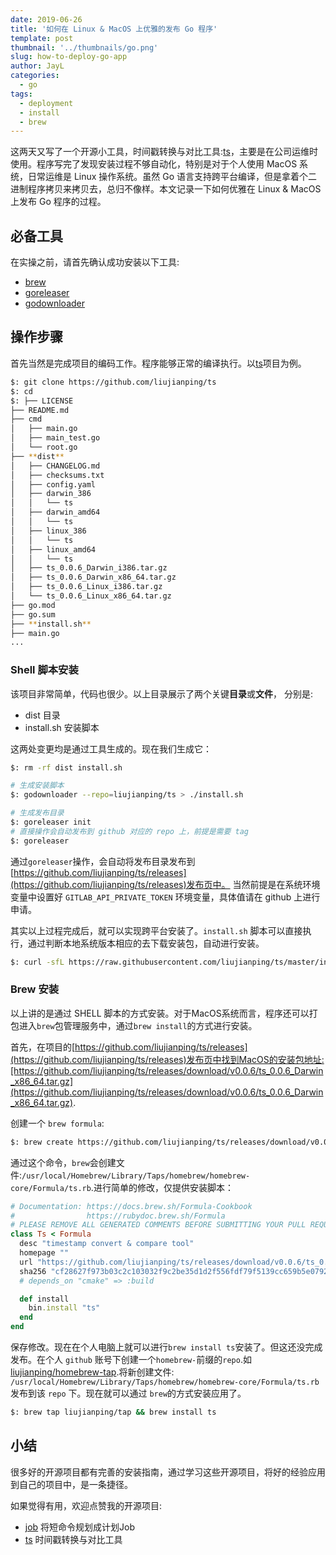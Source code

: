 ```yaml
---
date: 2019-06-26
title: '如何在 Linux & MacOS 上优雅的发布 Go 程序'
template: post
thumbnail: '../thumbnails/go.png'
slug: how-to-deploy-go-app
author: JayL
categories:
  - go
tags:
  - deployment
  - install
  - brew
---
```


这两天又写了一个开源小工具，时间戳转换与对比工具:[ts](https://github.com/liujianping/ts)，主要是在公司运维时使用。程序写完了发现安装过程不够自动化，特别是对于个人使用 MacOS 系统，日常运维是 Linux 操作系统。虽然 Go 语言支持跨平台编译，但是拿着个二进制程序拷贝来拷贝去，总归不像样。本文记录一下如何优雅在 Linux & MacOS 上发布 Go 程序的过程。

## 必备工具

在实操之前，请首先确认成功安装以下工具:

- [brew](https://brew.sh/)
- [goreleaser](https://goreleaser.com/)
- [godownloader](https://github.com/goreleaser/godownloader)

## 操作步骤

首先当然是完成项目的编码工作。程序能够正常的编译执行。以[ts](https://github.com/liujianping/ts)项目为例。

````bash
$: git clone https://github.com/liujianping/ts
$: cd
$: ├── LICENSE
├── README.md
├── cmd
│   ├── main.go
│   ├── main_test.go
│   └── root.go
├── **dist**
│   ├── CHANGELOG.md
│   ├── checksums.txt
│   ├── config.yaml
│   ├── darwin_386
│   │   └── ts
│   ├── darwin_amd64
│   │   └── ts
│   ├── linux_386
│   │   └── ts
│   ├── linux_amd64
│   │   └── ts
│   ├── ts_0.0.6_Darwin_i386.tar.gz
│   ├── ts_0.0.6_Darwin_x86_64.tar.gz
│   ├── ts_0.0.6_Linux_i386.tar.gz
│   └── ts_0.0.6_Linux_x86_64.tar.gz
├── go.mod
├── go.sum
├── **install.sh**
├── main.go
...
````

### Shell 脚本安装

该项目非常简单，代码也很少。以上目录展示了两个关键**目录**或**文件**， 分别是:

- dist 目录
- install.sh 安装脚本

这两处变更均是通过工具生成的。现在我们生成它：

````bash
$: rm -rf dist install.sh

# 生成安装脚本
$: godownloader --repo=liujianping/ts > ./install.sh

# 生成发布目录
$: goreleaser init 
# 直接操作会自动发布到 github 对应的 repo 上，前提是需要 tag  
$: goreleaser 
````

通过`goreleaser`操作，会自动将发布目录发布到[https://github.com/liujianping/ts/releases](https://github.com/liujianping/ts/releases)发布页中。 当然前提是在系统环境变量中设置好 `GITLAB_API_PRIVATE_TOKEN` 环境变量，具体值请在 github 上进行申请。

其实以上过程完成后，就可以实现跨平台安装了。`install.sh` 脚本可以直接执行，通过判断本地系统版本相应的去下载安装包，自动进行安装。

````bash
$: curl -sfL https://raw.githubusercontent.com/liujianping/ts/master/install.sh | sh -s -- -b $(go env GOPATH)/bin
````

### Brew 安装

以上讲的是通过 SHELL 脚本的方式安装。对于MacOS系统而言，程序还可以打包进入`brew`包管理服务中，通过`brew install`的方式进行安装。

首先，在项目的[https://github.com/liujianping/ts/releases](https://github.com/liujianping/ts/releases)发布页中找到MacOS的安装包地址:[https://github.com/liujianping/ts/releases/download/v0.0.6/ts_0.0.6_Darwin_x86_64.tar.gz](https://github.com/liujianping/ts/releases/download/v0.0.6/ts_0.0.6_Darwin_x86_64.tar.gz).

创建一个 `brew formula`:

````bash
$: brew create https://github.com/liujianping/ts/releases/download/v0.0.6/ts_0.0.6_Darwin_x86_64.tar.gz
````
通过这个命令，`brew`会创建文件:`/usr/local/Homebrew/Library/Taps/homebrew/homebrew-core/Formula/ts.rb`.进行简单的修改，仅提供安装脚本：

````ruby
# Documentation: https://docs.brew.sh/Formula-Cookbook
#                https://rubydoc.brew.sh/Formula
# PLEASE REMOVE ALL GENERATED COMMENTS BEFORE SUBMITTING YOUR PULL REQUEST!
class Ts < Formula
  desc "timestamp convert & compare tool"
  homepage ""
  url "https://github.com/liujianping/ts/releases/download/v0.0.6/ts_0.0.6_Darwin_x86_64.tar.gz"
  sha256 "cf28627f973b03c2c103032f9c2be35d1d2f556fdf79f5139cc659b5e07924dd"
  # depends_on "cmake" => :build

  def install
    bin.install "ts"
  end
end
````
保存修改。现在在个人电脑上就可以进行`brew install ts`安装了。但这还没完成发布。在个人 `github` 账号下创建一个`homebrew-`前缀的`repo`.如[liujianping/homebrew-tap](https://github.com/liujianping/homebrew-tap).将新创建文件: `/usr/local/Homebrew/Library/Taps/homebrew/homebrew-core/Formula/ts.rb` 发布到该 `repo` 下。现在就可以通过 `brew`的方式安装应用了。

````bash
$: brew tap liujianping/tap && brew install ts
````

## 小结

很多好的开源项目都有完善的安装指南，通过学习这些开源项目，将好的经验应用到自己的项目中，是一条捷径。

如果觉得有用，欢迎点赞我的开源项目:

- [job](https://github.com/liujianping/job) 将短命令规划成计划Job
- [ts](https://github.com/liujianping/ts) 时间戳转换与对比工具
